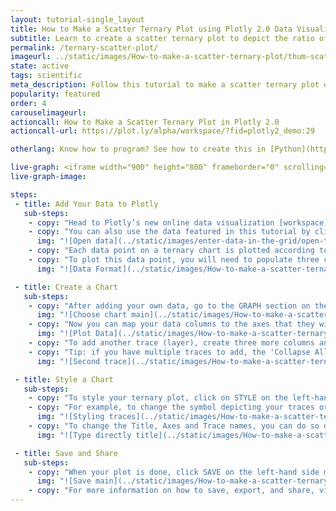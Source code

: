 ```yaml
---
layout: tutorial-single_layout
title: How to Make a Scatter Ternary Plot using Plotly 2.0 Data Visualization Software
subtitle: Learn to create a scatter ternary plot to depict the ratio of 3 variables on a triangular grid
permalink: /ternary-scatter-plot/
imageurl: ../static/images/How-to-make-a-scatter-ternary-plot/thum-scatter-ternary.png
state: active
tags: scientific
meta_description: Follow this tutorial to make a scatter ternary plot online in Plotly 2.0.
popularity: featured
order: 4
carouselimageurl:
actioncall: How to Make a Scatter Ternary Plot in Plotly 2.0
actioncall-url: https://plot.ly/alpha/workspace/?fid=plotly2_demo:29

otherlang: Know how to program? See how to create this in [Python](https://plot.ly/python/ternary-plots/),  [Javascript](https://plot.ly/javascript/ternary-plots/) and [Matlab](https://plot.ly/matlab/ternary-plots/).

live-graph: <iframe width="900" height="800" frameborder="0" scrolling="no" src="https://plot.ly/~plotly2_demo/29.embed"></iframe>
live-graph-image:

steps:
 - title: Add Your Data to Plotly
   sub-steps:
    - copy: "Head to Plotly’s new online data visualization [workspace](https://plot.ly/alpha/workspace/) and add your data. You have the option of typing directly in the grid, uploading your file, or entering the URL of an online dataset. Plotly accepts .xls, .xlsx, or .csv files. For more information on how to enter your data, see [this](http://help.plot.ly/add-data-to-the-plotly-grid/) tutorial."
    - copy: "You can also use the data featured in this tutorial by clicking on 'Open This Data in Plotly' on the left-hand side. It will open in your workspace."
      img: "![Open data](../static/images/enter-data-in-the-grid/open-this-data.png)"
    - copy: "Each data point on a ternary chart is plotted according to its relative composition with respect to the three main axes. For example, the data point (1, 2, 1) represents a data point that is made up of 25% of axis 1, 50% of axis 2, 25% of axis 3. This sums up to 100% of this point's composition with relation to axes A, B, and C."
    - copy: "To plot this data point, you will need to populate three columns on the grid. Each column will then be mapped to one of the three axes. To add an additional data point to the graph, you will need to add an additional row to these three columns. In the example below, you can see how we would enter data to plot four data points onto our ternary plot."
      img: "![Data Format](../static/images/How-to-make-a-scatter-ternary-plot/data-formatting.png)"

 - title: Create a Chart
   sub-steps:
    - copy: "After adding your own data, go to the GRAPH section on the left-hand side menu of the workspace and select 'Ternary plot' from the 'Chart Type' dropdown menu."
      img: "![Choose chart main](../static/images/How-to-make-a-scatter-ternary-plot/select-ternary.png)"
    - copy: "Now you can map your data columns to the axes that they will represent on the ternary graph. Once this mapping is complete, the data points you've entered into the grid will appear on the ternary plot."
      img: "![Plot Data](../static/images/How-to-make-a-scatter-ternary-plot/data-plotting.png)"
    - copy: "To add another trace (layer), create three more columns and populate them with your data for the next trace. You can also reuse the same columns, if relevant, on multiple traces. Once your data for the second trace is added, you will have to map your columns to axes for the second trace, just like we did for the first trace. To do so, click on the '+Trace' button in the upper right corner of the GRAPH panel. Assign the columns you've created for the second trace to their respective A, B, C axes. You should now see two traces on your scatter ternary plot."
    - copy: "Tip: if you have multiple traces to add, the 'Collapse All' button may be useful to easily get back to the specific trace that you want to work on."
      img: "![Second trace](../static/images/How-to-make-a-scatter-ternary-plot/second-trace.png)"

 - title: Style a Chart
   sub-steps:
    - copy: "To style your ternary plot, click on STYLE on the left-hand side menu of the workspace and adjust the styling of your plot."
    - copy: "For example, to change the symbol depicting your traces or any other styling related to the data that you plotted, go to ‘Traces’ under the STYLE tab, and change the symbol associated to the points that you graphed. The 'Display' needs to be set to 'Points' in order to do so. Also, please note that certain colors and typefaces are available only with a PRO subscription. Click [here](https://plot.ly/products/cloud/) to upgrade!"
      img: "![Styling traces](../static/images/How-to-make-a-scatter-ternary-plot/styling.png)"
    - copy: "To change the Title, Axes and Trace names, you can do so directly on the graph by double-clicking on the corresponding area. Further styling is also possible under the 'Layout' and 'Axes' sections of the STYLE menu. Note that to style trace names, the 'Legend' needs to be set to visible. If the 'Legend' is not visible, go to the 'Legend' section under the STYLE menu and select the option 'Show'."
      img: "![Type directly title](../static/images/How-to-make-a-scatter-ternary-plot/titles.png)"

 - title: Save and Share
   sub-steps:
    - copy: "When your plot is done, click SAVE on the left-hand side menu, give your plot and grid a name, and identify it as 'Public' or 'Private'."
      img: "![Save main](../static/images/How-to-make-a-scatter-ternary-plot/save.png)"
    - copy: "For more information on how to save, export, and share, visit [this](http://help.plot.ly/save-share-and-export-in-plotly/) page!"
---
```

